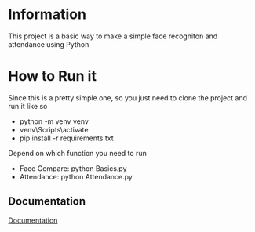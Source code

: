 
# Information

This project is a basic way to make a simple face recogniton and attendance using Python


# How to Run it

Since this is a pretty simple one, so you just need to clone the project and run it like so

+ python -m venv venv
+ venv\Scripts\activate
+ pip install -r requirements.txt

Depend on which function you need to run 
+ Face Compare: python Basics.py 
+ Attendance: python Attendance.py 

## Documentation

[Documentation](https://medium.com/@ageitgey/machine-learning-is-fun-part-4-modern-face-recognition-with-deep-learning-c3cffc121d78)

